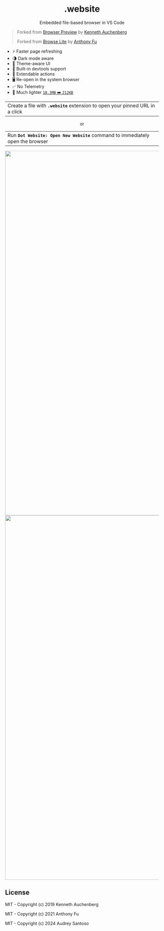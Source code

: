 <p align="center">
<!-- <img src="https://antfu.gallerycdn.vsassets.io/extensions/antfu/dot-website/0.0.11/1614585407925/Microsoft.VisualStudio.Services.Icons.Default" alt="Logo" height="100"/> -->
</p>

<h1 align="center">
.website
</h1>
<p align="center">
Embedded file-based browser in VS Code
</p>
<p align="center">
<!-- <a href="https://marketplace.visualstudio.com/items?itemName=antfu.dot-website" target="__blank"><img src="https://img.shields.io/visual-studio-marketplace/v/antfu.dot-website.svg?color=228cb3&amp;label=" alt="Visual Studio Marketplace Version" /></a> -->
</h1>

> Forked from [Browser Preview](https://github.com/auchenberg/vscode-browser-preview) by [Kenneth Auchenberg](https://github.com/auchenberg)
>
> Forked from [Browse Lite](https://github.com/antfu/vscode-browse-lite) by [Anthony Fu](https://github.com/antfu)

- ⚡️ Faster page refreshing
- 🌗 Dark mode aware
- 🎨 Theme-aware UI
- 🐞 Built-in devtools support
- 🔌 Extendable actions
- 🖥 Re-open in the system browser
- ✅ No Telemetry
- 🍃 Much lighter [`10.3MB` ➡️ `212KB`](https://user-images.githubusercontent.com/11247099/109819001-90a65a00-7c6e-11eb-8d82-465ec8b22eba.png)

<p align="center">
<table><tr><td>Create a file with <b><code>.website</code></b> extension to open your pinned URL in a click</tr></td></table>
</p>
<p align="center">or</p>
<p align="center">
<table><tr><td>Run <b><code>Dot Website: Open New Website</code></b> command to immediately open the browser</tr></td></table>
</p>

<p align="center">
<img width="1192" alt="Preview 1" src="https://user-images.githubusercontent.com/11247099/109469316-d6192a80-7aa8-11eb-8a3b-d2d52bef34e4.png">
<img width="1192" alt="Preview 2" src="https://user-images.githubusercontent.com/11247099/109469308-d1547680-7aa8-11eb-9957-23a4d8ac35e6.png">
</p>

## License

MIT - Copyright (c) 2019 Kenneth Auchenberg

MIT - Copyright (c) 2021 Anthony Fu

MIT - Copyright (c) 2024 Audrey Santoso
